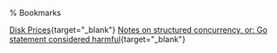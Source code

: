 % Bookmarks

[Disk Prices](https://diskprices.com){target="_blank"}
[Notes on structured concurrency, or: Go statement considered harmful](https://vorpus.org/blog/notes-on-structured-concurrency-or-go-statement-considered-harmful/){target="_blank"}

